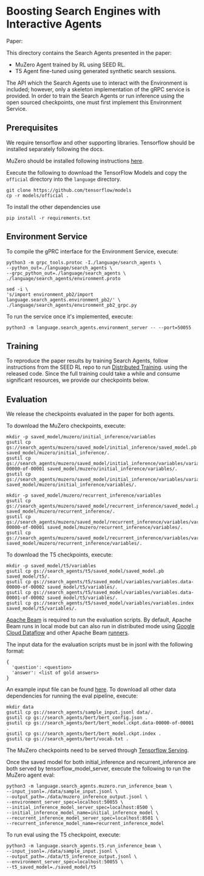 # Boosting Search Engines with Interactive Agents
Paper: <Link to the paper will be added here once it is published>

This directory contains the Search Agents presented in the paper:

* MuZero Agent trained by RL using SEED RL.
* T5 Agent fine-tuned using generated synthetic search sessions.

The API which the Search Agents use to interact with the Environment is
included; however, only a skeleton implementation of the gRPC service is
provided. In order to train the Search Agents or run inference using the
open sourced checkpoints, one must first implement this Environment Service.

## Prerequisites
We require tensorflow and other supporting libraries. Tensorflow should be
installed separately following the docs.

MuZero should be installed following instructions
[here](https://github.com/google-research/google-research/muzero).

Execute the following to download the TensorFlow Models and copy the
`official` directory into the `language` directory.

```
git clone https://github.com/tensorflow/models
cp -r models/official .
```

To install the other dependencies use

```
pip install -r requirements.txt
```

## Environment Service

To compile the gPRC interface for the Environment Service, execute:

```
python3 -m grpc_tools.protoc -I./language/search_agents \
--python_out=./language/search_agents \
--grpc_python_out=./language/search_agents \
./language/search_agents/environment.proto

sed -i \
's/import environment_pb2/import language.search_agents.environment_pb2/' \
./language/search_agents/environment_pb2_grpc.py
```

To run the service once it's implemented, execute:

```
python3 -m language.search_agents.environment_server -- --port=50055
```

## Training
To reproduce the paper results by training Search Agents, follow instructions
from the SEED RL repo to run [Distributed Training](https://github.com/google-research/seed_rl#distributed-training-using-ai-platform).
using the released code. Since the full training could take a while and consume
significant resources, we provide our checkpoints below.

## Evaluation

We release the checkpoints evaluated in the paper for both agents.

To download the MuZero checkpoints, execute:

```
mkdir -p saved_model/muzero/initial_inference/variables
gsutil cp gs://search_agents/muzero/saved_model/initial_inference/saved_model.pb saved_model/muzero/initial_inference/.
gsutil cp gs://search_agents/muzero/saved_model/initial_inference/variables/variables.data-00000-of-00001 saved_model/muzero/initial_inference/variables/.
gsutil cp gs://search_agents/muzero/saved_model/initial_inference/variables/variables.index saved_model/muzero/initial_inference/variables/.

mkdir -p saved_model/muzero/recurrent_inference/variables
gsutil cp gs://search_agents/muzero/saved_model/recurrent_inference/saved_model.pb saved_model/muzero/recurrent_inference/.
gsutil cp gs://search_agents/muzero/saved_model/recurrent_inference/variables/variables.data-00000-of-00001 saved_model/muzero/recurrent_inference/variables/.
gsutil cp gs://search_agents/muzero/saved_model/recurrent_inference/variables/variables.index saved_model/muzero/recurrent_inference/variables/.
```

To download the T5 checkpoints, execute:

```
mkdir -p saved_model/t5/variables
gsutil cp gs://search_agents/t5/saved_model/saved_model.pb saved_model/t5/.
gsutil cp gs://search_agents/t5/saved_model/variables/variables.data-00000-of-00002 saved_model/t5/variables/.
gsutil cp gs://search_agents/t5/saved_model/variables/variables.data-00001-of-00002 saved_model/t5/variables/.
gsutil cp gs://search_agents/t5/saved_model/variables/variables.index saved_model/t5/variables/.
```

[Apache Beam](https://beam.apache.org/) is required to run the evaluation
scripts. By default, Apache Beam runs in local mode but can also run in
distributed mode using
[Google Cloud Dataflow](https://cloud.google.com/dataflow/) and other
Apache Beam [runners](https://beam.apache.org/documentation/runners/capability-matrix/).

The input data for the evaluation scripts must be in jsonl with the following
format:

```
{
  'question': <question>
  'answer': <list of gold answers>
}
```

An example input file can be found
[here](https://storage.cloud.google.com/search_agents/sample_input.jsonl).
To download all other data dependencies for running the eval pipeline, execute:

```
mkdir data
gsutil cp gs://search_agents/sample_input.jsonl data/.
gsutil cp gs://search_agents/bert/bert_config.json .
gsutil cp gs://search_agents/bert/bert_model.ckpt.data-00000-of-00001 .
gsutil cp gs://search_agents/bert/bert_model.ckpt.index .
gsutil cp gs://search_agents/bert/vocab.txt .
```

The MuZero checkpoints need to be served through
[Tensorflow Serving](https://www.tensorflow.org/tfx/serving/docker).

Once the saved model for both initial_inference and recurrent_inference are
both served by tensorflow_model_server, execute the following to run the
MuZero agent eval:

```
python3 -m language.search_agents.muzero.run_inference_beam \
--input_jsonl=./data/sample_input.jsonl \
--output_path=./data/muzero_inference_output.jsonl \
--environment_server_spec=localhost:50055 \
--initial_inference_model_server_spec=localhost:8500 \
--initial_inference_model_name=initial_inference_model \
--recurrent_inference_model_server_spec=localhost:8501 \
--recurrent_inference_model_name=recurrent_inference_model
```

To run eval using the T5 checkpoint, execute:

```
python3 -m language.search_agents.t5.run_inference_beam \
--input_jsonl=./data/sample_input.jsonl \
--output_path=./data/t5_inference_output.jsonl \
--environment_server_spec=localhost:50055 \
--t5_saved_model=./saved_model/t5
```
